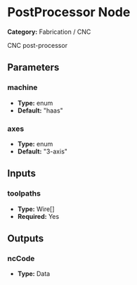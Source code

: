 
# PostProcessor Node

**Category:** Fabrication / CNC

CNC post-processor

## Parameters


### machine
- **Type:** enum
- **Default:** "haas"





### axes
- **Type:** enum
- **Default:** "3-axis"





## Inputs


### toolpaths
- **Type:** Wire[]
- **Required:** Yes



## Outputs


### ncCode
- **Type:** Data




